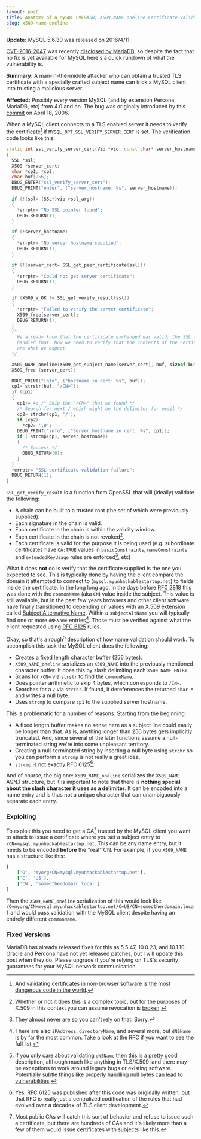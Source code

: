 ```yaml
---
layout: post
title: Anatomy of a MySQL CVE&#58; X509_NAME_oneline Certificate Validation
slug: x509-name-oneline
---
```


**Update:** MySQL 5.6.30 was released on 2016/4/11.

[CVE-2016-2047](http://cve.mitre.org/cgi-bin/cvename.cgi?name=CVE-2016-2047) was recently [disclosed by MariaDB](http://www.openwall.com/lists/oss-security/2016/01/26/3), so despite the fact that no fix is yet available for MySQL here's a quick rundown of what the vulnerability is.

**Summary:** A man-in-the-middle attacker who can obtain a trusted TLS certificate with a specially crafted subject name can trick a MySQL client into trusting a malicious server.

**Affected:** Possibly every version MySQL (and by extension Percona, MariaDB, etc) from 4.0 and on. The bug was originally introduced by this [commit](https://github.com/mysql/mysql-server/commit/a51668c74c498e3e5702342fe5ced68afbee0756#diff-5b45fa673c88c06a9651c7906364f592R1590) on April 18, 2006.

When a MySQL client connects to a TLS enabled server it needs to verify the certificate[^7] if `MYSQL_OPT_SSL_VERIFY_SERVER_CERT` is set. The verification code looks like this:

```cpp
static int ssl_verify_server_cert(Vio *vio, const char* server_hostname, const char **errptr)
{
  SSL *ssl;
  X509 *server_cert;
  char *cp1, *cp2;
  char buf[256];
  DBUG_ENTER("ssl_verify_server_cert");
  DBUG_PRINT("enter", ("server_hostname: %s", server_hostname));

  if (!(ssl= (SSL*)vio->ssl_arg))
  {
    *errptr= "No SSL pointer found";
    DBUG_RETURN(1);
  }

  if (!server_hostname)
  {
    *errptr= "No server hostname supplied";
    DBUG_RETURN(1);
  }

  if (!(server_cert= SSL_get_peer_certificate(ssl)))
  {
    *errptr= "Could not get server certificate";
    DBUG_RETURN(1);
  }

  if (X509_V_OK != SSL_get_verify_result(ssl))
  {
    *errptr= "Failed to verify the server certificate";
    X509_free(server_cert);
    DBUG_RETURN(1);
  }
  /*
    We already know that the certificate exchanged was valid; the SSL library
    handled that. Now we need to verify that the contents of the certificate
    are what we expect.
  */

  X509_NAME_oneline(X509_get_subject_name(server_cert), buf, sizeof(buf));
  X509_free (server_cert);

  DBUG_PRINT("info", ("hostname in cert: %s", buf));
  cp1= strstr(buf, "/CN=");
  if (cp1)
  {
    cp1+= 4; /* Skip the "/CN=" that we found */
    /* Search for next / which might be the delimiter for email */
    cp2= strchr(cp1, '/');
    if (cp2)
      *cp2= '\0';
    DBUG_PRINT("info", ("Server hostname in cert: %s", cp1));
    if (!strcmp(cp1, server_hostname))
    {
      /* Success */
      DBUG_RETURN(0);
    }
  }
  *errptr= "SSL certificate validation failure";
  DBUG_RETURN(1);
}
```

`SSL_get_verify_result` is a function from OpenSSL that will (ideally) validate
the following:

* A chain can be built to a trusted root (the set of which were previously supplied).
* Each signature in the chain is valid.
* Each certificate in the chain is within the validity window.
* Each certificate in the chain is not revoked[^1].
* Each certificate is valid for the purpose it is being used (e.g. subordinate certificates have `CA:TRUE` values in `basicConstraints`, `nameConstraints` and `extendedKeyUsage` rules are enforced[^2], etc)

What it does **not** do is verify that the certificate supplied is the one you expected to see. This is typically done by having the client compare the domain it attempted to connect to (`mysql.myunhackablestartup.net`) to fields inside the certificate. In the long long ago, in the days before [RFC 2818](https://tools.ietf.org/html/rfc2818) this was done with the `commonName` (aka `CN`) value inside the subject. This value is still available, but in the past few years browsers and other client software have finally transitioned to depending on values with an X.509 extension called [Subject Alternative Name](https://tools.ietf.org/html/rfc5280#section-4.2.1.6). Within a `subjectAltName` you will typically find one or more `dNSName` entries[^3]. Those must be verified against what the client requested using [RFC 6125](https://tools.ietf.org/html/rfc6125#section-6.4) rules.

Okay, so that's a rough[^4] description of how name validation should work. To accomplish this task the MySQL client does the following:

* Creates a fixed length character buffer (256 bytes).
* `X509_NAME_oneline` serializes an `X509_NAME` into the previously mentioned character buffer. It does this by slash delimiting each `X509_NAME_ENTRY`.
* Scans for `/CN=` via `strstr` to find the `commonName`.
* Does pointer arithmetic to skip 4 bytes, which corresponds to `/CN=`.
* Searches for a `/` via `strchr`. If found, it dereferences the returned `char *` and writes a null byte.
* Uses `strcmp` to compare `cp1` to the supplied server hostname.

This is problematic for a number of reasons. Starting from the beginning:

* A fixed length buffer makes no sense here as a subject line could easily be longer than that. As is, anything longer than 256 bytes gets implicitly truncated. And, since several of the later functions assume a null-terminated string we're into some unpleasant territory.
* Creating a null-terminated string by inserting a null byte using `strchr` so you can perform a `strcmp` is not really a great idea.
* `strcmp` is not exactly RFC 6125[^5].

And of course, the big one: `X509_NAME_oneline` serializes the `X509_NAME` ASN.1 structure, but it is important to note that there is **nothing special about the slash character it uses as a delimiter**. It can be encoded into a name entry and is thus not a unique character that can unambiguously separate each entry.

### Exploiting

To exploit this you need to get a CA[^6] trusted by the MySQL client you want to attack to issue a certificate where you set a subject entry to `/CN=mysql.myunhackablestartup.net`. This can be any name entry, but it needs to be encoded **before** the "real" CN. For example, if you `X509_NAME` has a structure like this:

```ruby
[
	['O', 'myorg/CN=mysql.myunhackablestartup.net'],
	['C', 'US'],
	['CN', 'someotherdomain.local']
]
```

Then the `X509_NAME_oneline` serialization of this would look like `/O=myorg/CN=mysql.myunhackablestartup.net/C=US/CN=someotherdomain.local` and would pass validation with the MySQL client despite having an entirely different `commonName`.

### Fixed Versions

MariaDB has already released fixes for this as 5.5.47, 10.0.23, and 10.1.10. Oracle and Percona have not yet released patches, but I will update this post when they do. Please upgrade if you're relying on TLS's security guarantees for your MySQL network communication.


[^1]: Whether or not it does this is a complex topic, but for the purposes of X.509 in this context you can assume revocation is [broken](https://www.imperialviolet.org/2011/03/18/revocation.html).

[^2]: They almost never are so you can't rely on that. Sorry.

[^3]: There are also `iPAddress`, `directoryName`, and several more, but `dNSName` is by far the most common. Take a look at the RFC if you want to see the full list.

[^4]: If you only care about validating `dNSName` then this is a pretty good description, although much like anything in TLS/X.509 land there may be exceptions to work around legacy bugs or existing software. Potentially subtle things like properly handling null bytes [can](http://hackaday.com/2009/07/29/black-hat-2009-breaking-ssl-with-null-characters/) [lead](https://www.ruby-lang.org/en/news/2013/06/27/hostname-check-bypassing-vulnerability-in-openssl-client-cve-2013-4073/) [to](https://bugs.python.org/issue18709) [vulnerabilities](http://tools.cisco.com/security/center/viewAlert.x?alertId=18852).

[^5]: Yes, RFC 6125 was published after this code was originally written, but that RFC is really just a centralized codification of the rules that had evolved over a decade+ of TLS client development.

[^6]: Most public CAs will catch this sort of behavior and refuse to issue such a certificate, but there are hundreds of CAs and it's likely more than a few of them would issue certificates with subjects like this.

[^7]: And validating certificates in non-browser software is [the most dangerous code in the world](https://crypto.stanford.edu/~dabo/pubs/abstracts/ssl-client-bugs.html).
